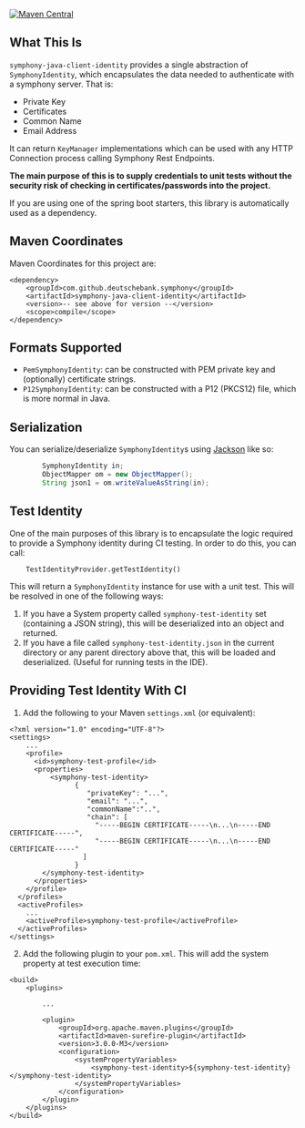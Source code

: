 [![Maven Central](https://img.shields.io/maven-central/v/com.github.deutschebank.symphony/symphony-java-toolkit)](https://search.maven.org/search?q=com.github.deutschebank.symphony)

## What This Is

`symphony-java-client-identity` provides a single abstraction of `SymphonyIdentity`, which encapsulates the data needed to authenticate with a symphony server.  That is:
 
 - Private Key
 - Certificates
 - Common Name
 - Email Address

It can return `KeyManager` implementations which can be used with any HTTP Connection process calling Symphony Rest Endpoints.

**The main purpose of this is to supply credentials to unit tests without the security risk of checking in certificates/passwords into the project.**

If you are using one of the spring boot starters, this library is automatically used as a dependency.

## Maven Coordinates

Maven Coordinates for this project are:

```
<dependency>
	<groupId>com.github.deutschebank.symphony</groupId>
	<artifactId>symphony-java-client-identity</artifactId>
	<version>-- see above for version --</version>
	<scope>compile</scope>
</dependency>
```

## Formats Supported

 - `PemSymphonyIdentity`: can be constructed with PEM private key and (optionally) certificate strings.
 - `P12SymphonyIdentity`: can be constructed with a P12 (PKCS12) file, which is more normal in Java.
 
## Serialization

You can serialize/deserialize `SymphonyIdentity`s using [Jackson](https://github.com/FasterXML/jackson) like so:
 
```java
		SymphonyIdentity in;
		ObjectMapper om = new ObjectMapper();
		String json1 = om.writeValueAsString(in);
```

## Test Identity

One of the main purposes of this library is to encapsulate the logic required to provide a Symphony identity during CI testing.  In order to do this, you can call:

```
	TestIdentityProvider.getTestIdentity()
```

This will return a `SymphonyIdentity` instance for use with a unit test.  This will be resolved in one of the following ways:

1.  If you have a System property called `symphony-test-identity` set (containing a JSON string), this will be deserialized into an object and returned.
2.  If you have a file called `symphony-test-identity.json` in the current directory or any parent directory above that, this will be loaded and deserialized. (Useful for running tests in the IDE).

## Providing Test Identity With CI

1.  Add the following to your Maven `settings.xml` (or equivalent):

```
<?xml version="1.0" encoding="UTF-8"?>
<settings>
    ...
    <profile>
      <id>symphony-test-profile</id>
      <properties>
          <symphony-test-identity>
				{
				   "privateKey": "...",
				   "email": "...",
				   "commonName":"..",
				   "chain": [
				     "-----BEGIN CERTIFICATE-----\n...\n-----END CERTIFICATE-----",
				     "-----BEGIN CERTIFICATE-----\n...\n-----END CERTIFICATE-----"
				  ]
				}
        </symphony-test-identity>
      </properties>
    </profile>
  </profiles>
  <activeProfiles>
    ...
    <activeProfile>symphony-test-profile</activeProfile>
  </activeProfiles>
</settings>
```

2.  Add the following plugin to your `pom.xml`.  This will add the system property at test execution time:

```
<build>
	<plugins>
		
		...
		
		<plugin>
			<groupId>org.apache.maven.plugins</groupId>
			<artifactId>maven-surefire-plugin</artifactId>
			<version>3.0.0-M3</version>
			<configuration>
				<systemPropertyVariables>
					<symphony-test-identity>${symphony-test-identity}</symphony-test-identity>
				</systemPropertyVariables>
			</configuration>
		</plugin>	
	</plugins>
</build>
```